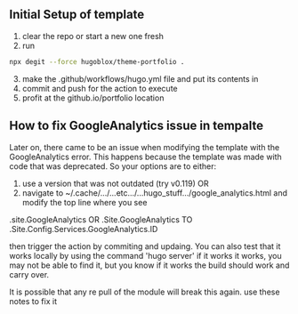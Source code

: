 ## Initial Setup of template
1. clear the repo or start a new one fresh
2. run
```bash
npx degit --force hugoblox/theme-portfolio .
```
3. make the .github/workflows/hugo.yml file and put its contents in
4. commit and push for the action to execute
5. profit at the github.io/portfolio location

## How to fix GoogleAnalytics issue in tempalte
Later on, there came to be an issue when modifying the template with the GoogleAnalytics error.
This happens because the template was made with code that was deprecated.
So your options are to either:
1. use a version that was not outdated (try v0.119) OR
2. navigate to ~/.cache/.../...etc.../...hugo_stuff.../google_analytics.html
and modify the top line where you see

.site.GoogleAnalytics OR
.Site.GoogleAnalytics TO
.Site.Config.Services.GoogleAnalytics.ID

then trigger the action by commiting and updaing.
You can also test that it works locally by using the command 'hugo server' if it works it works, you may not be able to find it, but you know
if it works the build should work and carry over.

It is possible that any re pull of the module will break this again. use these notes to fix it
